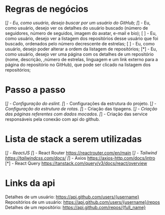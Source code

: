 # Regras de negócios

[*] - Eu, como usuário, desejo buscar por um usuário do GitHub;
[*] - Eu, como usuário, desejo ver os detalhes do usuário buscado (número de seguidores, número de seguidos, imagem do avatar, e-mail e bio);
[ ] - Eu, como usuário, desejo ver a listagem dos repositórios desse usuário que foi buscado, ordenados pelo número decrescente de estrelas;
[ ] - Eu, como usuário, desejo poder alterar a ordem da listagem de repositórios;
[*] - Eu, como usuário, desejo ver uma página com os detalhes de um repositório (nome, descrição, ,número de estrelas, linguagem e um link externo para a página do repositório no GitHub), que pode ser clicado na listagem dos repositórios;

# Passo a passo

[*] - Configuração do eslint.
[*] - Configurações da estrutura do projeto.
[*] - Configuração da estrutura de rotas.
[*] - Criação das tipagens.
[*] - Criação das páginas referentes com dados mocados.
[*] - Criação das service responsáveis pela conexão com api do github.

# Lista de stack a serem utilizadas

[*] - ReactJS
[*] - React Router https://reactrouter.com/en/main
[*] - Tailwind https://tailwindcss.com/docs/
[*] - Axios https://axios-http.com/docs/intro
[*] - React Query https://tanstack.com/query/v3/docs/react/overview

# Links da api

Detalhes de um usuário: https://api.github.com/users/{username}
Repositórios de um usuário: https://api.github.com/users/{username}/repos
Detalhes de um repositório: https://api.github.com/repos/{full_name}
